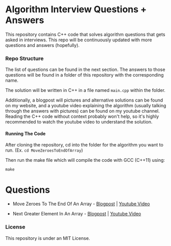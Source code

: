 # Algorithm Interview Questions + Answers

This repository contains C++ code that solves algorithm questions that gets asked in interviews. This repo will be continuously updated with more questions and answers (hopefully).

### Repo Structure

The list of questions can be found in the next section. The answers to those questions will be found in a folder of this repository with the corresponding name.

The solution will be written in C++ in a file named `main.cpp` within the folder.

Additionally, a blogpost will pictures and alternative solutions can be found on my website, and a youtube video explaining the algorithm (usually talking through the answers with pictures) can be found on my youtube channel. Reading the C++ code without context probably won't help, so it's highly recommended to watch the youtube video to understand the solution.

#### Running The Code

After cloning the repository, cd into the folder for the algorithm you want to run. 
(Ex. `cd MoveZeroesToEndOfArray`)

Then run the make file which will compile the code with GCC (C++11) using:

```
make
```

# Questions

- Move Zeroes To The End Of An Array - [Blogpost](https://www.srcmake.com/home/move-zeroes-to-end-of-array) | [Youtube Video](https://youtu.be/OrL7k-74g58)

- Next Greater Element In An Array - [Blogpost](https://www.srcmake.com/home/next-greater-element-in-an-array) | [Youtube Video](https://youtu.be/TLkE4elpIgw)

### License

This repository is under an MIT License.